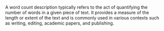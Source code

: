 A word count description typically refers to the act of quantifying the number of words in a given piece of text. It provides a measure of the length or extent of the text and is commonly used in various contexts such as writing, editing, academic papers, and publishing. 
